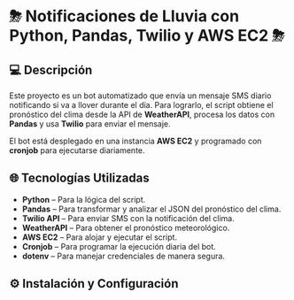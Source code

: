 # ⛈ Notificaciones de Lluvia con Python, Pandas, Twilio y AWS EC2 ⛈

## 💻 Descripción
Este proyecto es un bot automatizado que envía un mensaje SMS diario notificando si va a llover durante el día. Para lograrlo, el script obtiene el pronóstico del clima desde la API de **WeatherAPI**, procesa los datos con **Pandas** y usa **Twilio** para enviar el mensaje.

El bot está desplegado en una instancia **AWS EC2** y programado con **cronjob** para ejecutarse diariamente.

## 🌐 Tecnologías Utilizadas
- **Python** – Para la lógica del script.
- **Pandas** – Para transformar y analizar el JSON del pronóstico del clima.
- **Twilio API** – Para enviar SMS con la notificación del clima.
- **WeatherAPI** – Para obtener el pronóstico meteorológico.
- **AWS EC2** – Para alojar y ejecutar el script.
- **Cronjob** – Para programar la ejecución diaria del bot.
- **dotenv** – Para manejar credenciales de manera segura.

## ⚙️ Instalación y Configuración
